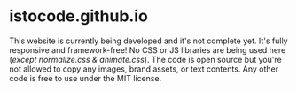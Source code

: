 istocode.github.io
==================

This website is currently being developed and it's not complete yet. It's fully responsive and framework-free! No CSS or JS libraries are being used here (_except normalize.css & animate.css_). The code is open source but you're not allowed to copy any images, brand assets, or text contents. Any other code is free to use under the MIT license.
